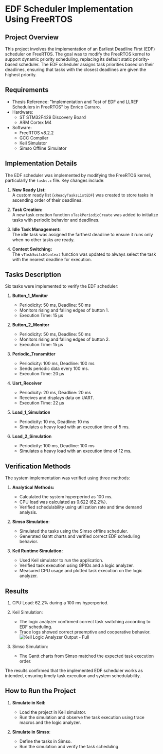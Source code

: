 # EDF Scheduler Implementation Using FreeRTOS

## Project Overview
This project involves the implementation of an Earliest Deadline First (EDF) scheduler on FreeRTOS. The goal was to modify the FreeRTOS kernel to support dynamic priority scheduling, replacing its default static priority-based scheduler. The EDF scheduler assigns task priorities based on their deadlines, ensuring that tasks with the closest deadlines are given the highest priority.

## Requirements
- Thesis Reference: "Implementation and Test of EDF and LLREF Schedulers in FreeRTOS" by Enrico Carraro.
- Hardware:
  * ST STM32F429 Discovery Board
  * ARM Cortex M4
- Software:
  * FreeRTOS v8.2.2
  * GCC Compiler
  * Keil Simulator
  * Simso Offline Simulator

## Implementation Details
The EDF scheduler was implemented by modifying the FreeRTOS kernel, particularly the `tasks.c` file. Key changes include:

1. **New Ready List:**  
   A custom ready list (`xReadyTasksListEDF`) was created to store tasks in ascending order of their deadlines.

2. **Task Creation:**  
   A new task creation function `xTaskPeriodicCreate` was added to initialize tasks with periodic behavior and deadlines.

3. **Idle Task Management:**  
   The idle task was assigned the farthest deadline to ensure it runs only when no other tasks are ready.

4. **Context Switching:**  
   The `vTaskSwitchContext` function was updated to always select the task with the nearest deadline for execution.


## Tasks Description
Six tasks were implemented to verify the EDF scheduler:

1. **Button_1_Monitor**  
   - Periodicity: 50 ms, Deadline: 50 ms  
   - Monitors rising and falling edges of button 1.  
   - Execution Time: 15 µs

2. **Button_2_Monitor**  
   - Periodicity: 50 ms, Deadline: 50 ms  
   - Monitors rising and falling edges of button 2.  
   - Execution Time: 15 µs

3. **Periodic_Transmitter**  
   - Periodicity: 100 ms, Deadline: 100 ms  
   - Sends periodic data every 100 ms.  
   - Execution Time: 20 µs

4. **Uart_Receiver**  
   - Periodicity: 20 ms, Deadline: 20 ms  
   - Receives and displays data on UART.  
   - Execution Time: 22 µs

5. **Load_1_Simulation**  
   - Periodicity: 10 ms, Deadline: 10 ms  
   - Simulates a heavy load with an execution time of 5 ms.

6. **Load_2_Simulation**  
   - Periodicity: 100 ms, Deadline: 100 ms  
   - Simulates a heavy load with an execution time of 12 ms.

## Verification Methods
The system implementation was verified using three methods:

1. **Analytical Methods:**  
   - Calculated the system hyperperiod as 100 ms.  
   - CPU load was calculated as 0.622 (62.2%).  
   - Verified schedulability using utilization rate and time demand analysis.

2. **Simso Simulation:**  
   - Simulated the tasks using the Simso offline scheduler.  
   - Generated Gantt charts and verified correct EDF scheduling behavior.

3. **Keil Runtime Simulation:**  
   - Used Keil simulator to run the application.  
   - Verified task execution using GPIOs and a logic analyzer.  
   - Measured CPU usage and plotted task execution on the logic analyzer.

## Results
1. CPU Load: 62.2% during a 100 ms hyperperiod.
2. Keil Simulation:
   - The logic analyzer confirmed correct task switching according to EDF scheduling.
   - Trace logs showed correct preemptive and cooperative behavior.
   ![Keil Logic Analyzer Output - Full](EDF_Demo%20KeilARM7_LPC21xx/Tests/02-%20All%20tasks%20implemented%20and%20executing%20well.png)

3. Simso Simulation:
   - The Gantt charts from Simso matched the expected task execution order.

The results confirmed that the implemented EDF scheduler works as intended, ensuring timely task execution and system schedulability.

## How to Run the Project

1. **Simulate in Keil:**  
   - Load the project in Keil simulator.  
   - Run the simulation and observe the task execution using trace macros and the logic analyzer.

2. **Simulate in Simso:**  
   - Define the tasks in Simso.  
   - Run the simulation and verify the task scheduling.
